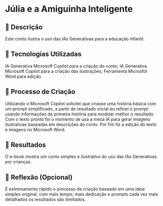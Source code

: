 # Júlia e a Amiguinha Inteligente

## 📒 Descrição
Este conto ilustra o uso das IAs Generativas para a educação infantil.

## 🤖 Tecnologias Utilizadas
IA Generativa Microsoft Copilot para a criação do conto;
IA Generativa Microsoft Copilot para a criação das ilustrações;
Ferramenta Microsfot Word para edição.

## 🧐 Processo de Criação
Utilizando o Microsoft Copilot solicitei que criasse uma história básica com um prompt simplificado, a partir do resultado inicial eu refinei o prompt usando informações da primeira história para modelar melhor o resultado. Com o texto pronto foi o momento de usa a mesa IA para gerar imagens ilustrativas baseadas em descrições do conto. Por fim fiz a edição do texto e imagens no Microsoft Word.

## 🚀 Resultados
O e-book mostra um conto simples e ilustrativo do uso das IAs Generativas por crianças.

## 💭 Reflexão (Opcional)
É extremamente rápido o processo de criação baseado em uma ideia simples original, com mais tempo, mais dedicação e prompts cada vez mais detalhados os resultados são ilimitados.

